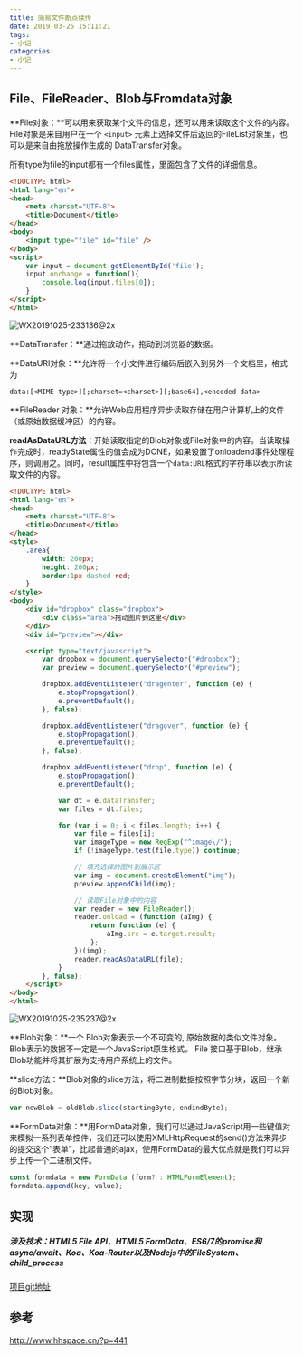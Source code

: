 ```yaml
---
title: 简易文件断点续传
date: 2019-03-25 15:11:21
tags: 
- 小记
categories: 
- 小记
---
```


## File、FileReader、Blob与Fromdata对象

**File对象：**可以用来获取某个文件的信息，还可以用来读取这个文件的内容。File对象是来自用户在一个 `<input>` 元素上选择文件后返回的FileList对象里，也可以是来自由拖放操作生成的 DataTransfer对象。

所有type为file的input都有一个files属性，里面包含了文件的详细信息。

```html
<!DOCTYPE html>
<html lang="en">
<head>
    <meta charset="UTF-8">
    <title>Document</title>
</head>
<body>
    <input type="file" id="file" />
</body>
<script>
    var input = document.getElementById('file');
    input.onchange = function(){
        console.log(input.files[0]);
    }
</script>
</html>
```

![WX20191025-233136@2x](http://114.55.30.96/WX20191025-233136@2x.png)



**DataTransfer：**通过拖放动作，拖动到浏览器的数据。

**DataURI对象：**允许将一个小文件进行编码后嵌入到另外一个文档里，格式为

```
data:[<MIME type>][;charset=<charset>][;base64],<encoded data>
```

**FileReader 对象：**允许Web应用程序异步读取存储在用户计算机上的文件（或原始数据缓冲区）的内容。

**readAsDataURL方法**：开始读取指定的Blob对象或File对象中的内容。当读取操作完成时，readyState属性的值会成为DONE，如果设置了onloadend事件处理程序，则调用之。同时，result属性中将包含一个`data:URL`格式的字符串以表示所读取文件的内容。

```html
<!DOCTYPE html>
<html lang="en">
<head>
    <meta charset="UTF-8">
    <title>Document</title>
</head>
<style>
    .area{
        width: 200px;
        height: 200px;
        border:1px dashed red;
    }
</style>
<body>
    <div id="dropbox" class="dropbox">
        <div class="area">拖动图片到这里</div>
    </div>
    <div id="preview"></div>

    <script type="text/javascript">
        var dropbox = document.querySelector("#dropbox");
        var preview = document.querySelector("#preview");

        dropbox.addEventListener("dragenter", function (e) {
            e.stopPropagation();
            e.preventDefault();
        }, false);

        dropbox.addEventListener("dragover", function (e) {
            e.stopPropagation();
            e.preventDefault();
        }, false);

        dropbox.addEventListener("drop", function (e) {
            e.stopPropagation();
            e.preventDefault();

            var dt = e.dataTransfer;
            var files = dt.files;

            for (var i = 0; i < files.length; i++) {
                var file = files[i];
                var imageType = new RegExp("^image\/");
                if (!imageType.test(file.type)) continue;

                // 填充选择的图片到展示区
                var img = document.createElement("img");
                preview.appendChild(img);

                // 读取File对象中的内容
                var reader = new FileReader();
                reader.onload = (function (aImg) {
                    return function (e) {
                        aImg.src = e.target.result;
                    };
                })(img);
                reader.readAsDataURL(file);
            }
        }, false);
    </script>
</body>
</html>
```

![WX20191025-235237@2x](http://114.55.30.96/WX20191025-235237@2x.png)

**Blob对象：**一个 Blob对象表示一个不可变的, 原始数据的类似文件对象。Blob表示的数据不一定是一个JavaScript原生格式。 File 接口基于Blob，继承 Blob功能并将其扩展为支持用户系统上的文件。

**slice方法：**Blob对象的slice方法，将二进制数据按照字节分块，返回一个新的Blob对象。

```javascript
var newBlob = oldBlob.slice(startingByte, endindByte);
```



**FormData对象：**用FormData对象，我们可以通过JavaScript用一些键值对来模拟一系列表单控件，我们还可以使用XMLHttpRequest的send()方法来异步的提交这个”表单”，比起普通的ajax，使用FormData的最大优点就是我们可以异步上传一个二进制文件。

```typescript
const formdata = new FormData (form? : HTMLFormElement);
formdata.append(key, value);
```



## 实现

##### 涉及技术：**HTML5 File API、HTML5 FormData、ES6/7的promise和async/await、Koa、Koa-Router以及Nodejs中的FileSystem、child_process**

[项目git地址](https://github.com/qinhanwen/upload-file.git)



## 参考

http://www.hhspace.cn/?p=441